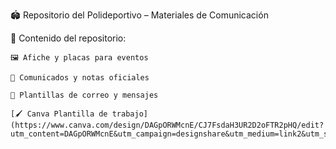 🏟️ Repositorio del Polideportivo – Materiales de Comunicación

📂 Contenido del repositorio:

    🖼️ Afiche y placas para eventos

    📣 Comunicados y notas oficiales

    📧 Plantillas de correo y mensajes

    [🖌️ Canva Plantilla de trabajo](https://www.canva.com/design/DAGpORWMcnE/CJ7FsdaH3UR2D2oFTR2pHQ/edit?utm_content=DAGpORWMcnE&utm_campaign=designshare&utm_medium=link2&utm_source=sharebutton)
    
